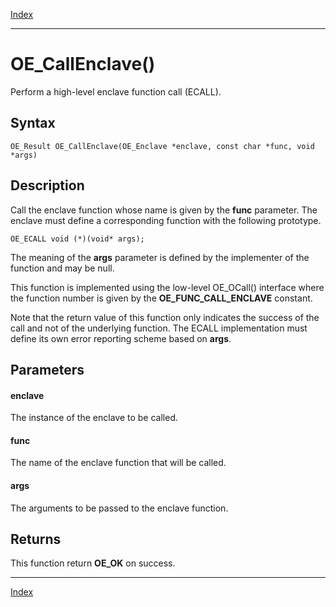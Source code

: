 [Index](index.md)

---
# OE_CallEnclave()

Perform a high-level enclave function call (ECALL).

## Syntax

    OE_Result OE_CallEnclave(OE_Enclave *enclave, const char *func, void *args)
## Description 

Call the enclave function whose name is given by the **func** parameter. The enclave must define a corresponding function with the following prototype.

```
OE_ECALL void (*)(void* args);
```



The meaning of the **args** parameter is defined by the implementer of the function and may be null.

This function is implemented using the low-level OE_OCall() interface where the function number is given by the **OE_FUNC_CALL_ENCLAVE** constant.

Note that the return value of this function only indicates the success of the call and not of the underlying function. The ECALL implementation must define its own error reporting scheme based on **args**.



## Parameters

#### enclave

The instance of the enclave to be called.

#### func

The name of the enclave function that will be called.

#### args

The arguments to be passed to the enclave function.

## Returns

This function return **OE_OK** on success.

---
[Index](index.md)

